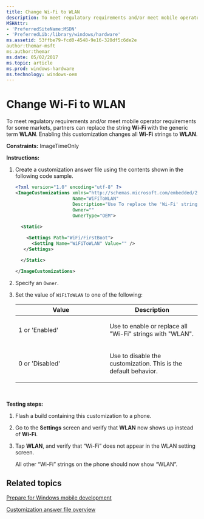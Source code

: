 ```yaml
---
title: Change Wi-Fi to WLAN
description: To meet regulatory requirements and/or meet mobile operator requirements for some markets, partners can replace the string Wi-Fi with the generic term WLAN.
MSHAttr:
- 'PreferredSiteName:MSDN'
- 'PreferredLib:/library/windows/hardware'
ms.assetid: 53ffbe79-fcd0-4548-9e16-320df5c6de2e
author:themar-msft
ms.author:themar
ms.date: 05/02/2017
ms.topic: article
ms.prod: windows-hardware
ms.technology: windows-oem
---
```


# Change Wi-Fi to WLAN


To meet regulatory requirements and/or meet mobile operator requirements for some markets, partners can replace the string **Wi-Fi** with the generic term **WLAN**. Enabling this customization changes all **Wi-Fi** strings to **WLAN**.

<a href="" id="constraints---imagetimeonly"></a>**Constraints:** ImageTimeOnly  

<a href="" id="instructions-"></a>**Instructions:**  
1.  Create a customization answer file using the contents shown in the following code sample.

    ```XML
    <?xml version="1.0" encoding="utf-8" ?>  
    <ImageCustomizations xmlns="http://schemas.microsoft.com/embedded/2004/10/ImageUpdate"  
                         Name="WiFiToWLAN"  
                         Description="Use To replace the 'Wi-Fi' strings in the phone UI to 'WLAN' to meet mobile operator or regulatory requirements."  
                         Owner=""  
                         OwnerType="OEM"> 
      
      <Static>  

        <Settings Path="WiFi/FirstBoot">  
          <Setting Name="WiFiToWLAN" Value="" />    
       </Settings>  

      </Static>

    </ImageCustomizations>
    ```

2.  Specify an `Owner`.

3.  Set the value of `WiFiToWLAN` to one of the following:

    <table>
    <colgroup>
    <col width="50%" />
    <col width="50%" />
    </colgroup>
    <thead>
    <tr class="header">
    <th>Value</th>
    <th>Description</th>
    </tr>
    </thead>
    <tbody>
    <tr class="odd">
    <td><p>1 or 'Enabled'</p></td>
    <td><p>Use to enable or replace all &quot;Wi-Fi&quot; strings with &quot;WLAN&quot;.</p></td>
    </tr>
    <tr class="even">
    <td><p>0 or 'Disabled'</p></td>
    <td><p>Use to disable the customization. This is the default behavior.</p></td>
    </tr>
    </tbody>
    </table>

     

<a href="" id="testing-steps-"></a>**Testing steps:**  
1.  Flash a build containing this customization to a phone.

2.  Go to the **Settings** screen and verify that **WLAN** now shows up instead of **Wi-Fi**.

3.  Tap **WLAN**, and verify that “Wi-Fi” does not appear in the WLAN setting screen.

    All other “Wi-Fi” strings on the phone should now show “WLAN”.

## Related topics

[Prepare for Windows mobile development](https://docs.microsoft.com/en-us/windows-hardware/manufacture/mobile/preparing-for-windows-mobile-development)

[Customization answer file overview](https://docs.microsoft.com/en-us/windows-hardware/customize/mobile/mcsf/customization-answer-file)
